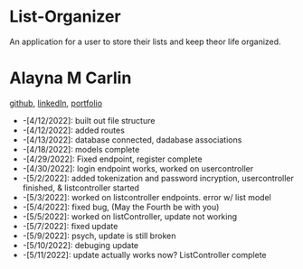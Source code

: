 # List-Organizer

An application for a user to store their lists and keep theor life organized.

# Alayna M Carlin
[github](https://github.com/AlaynaCarlin), [linkedIn](https://www.linkedin.com/in/alayna-carlin-865326221/), [portfolio](https://alaynacarlin.github.io/
)

* -[4/12/2022]: built out file structure
* -[4/12/2022]: added routes
* -[4/13/2022]: database connected, dadabase associations 
* -[4/18/2022]: models complete
* -[4/29/2022]: Fixed endpoint, register complete
* -[4/30/2022]: login endpoint works, worked on usercontroller
* -[5/2/2022]: added tokenization and password incryption, usercontroller finished, & listcontroller started
* -[5/3/2022]: worked on listcontroller endpoints. error w/ list model
* -[5/4/2022]: fixed bug, (May the Fourth be with you)
* -[5/5/2022]: worked on listController, update not working
* -[5/7/2022]: fixed update
* -[5/9/2022]: psych, update is still broken
* -[5/10/2022]: debuging update
* -[5/11/2022]: update actually works now? ListController complete
